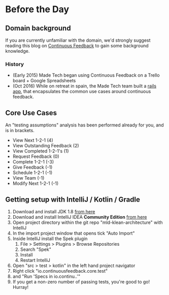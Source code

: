 # Before the Day
## Domain background

If you are currently unfamiliar with the domain, we'd strongly suggest reading this blog on [Continuous Feedback](https://www.madetech.com/blog/continuous-feedback) to gain some background knowledge.

### History

* (Early 2015) Made Tech began using Continuous Feedback on a Trello board + Google Spreadsheets
* (Oct 2016) While on retreat in spain, the Made Tech team built a [rails app](https://continuousfeedback.io), that encapsulates the common use cases around continuous feedback.

## Core Use Cases

An "testing assumptions" analysis has been performed already for you, and is in brackets.

- View Next 1-2-1 (4)
- View Outstanding Feedback (2)
- View Completed 1-2-1's (1)
- Request Feedback (0)
- Complete 1-2-1 (-3)
- Give Feedback (-1)
- Schedule 1-2-1 (-1)
- View Team (-1)
- Modify Next 1-2-1 (-1)

## Getting setup with IntelliJ / Kotlin / Gradle

1. Download and install JDK 1.8 [from here](http://www.oracle.com/technetwork/java/javase/downloads/jdk8-downloads-2133151.html)
2. Download and install IntelliJ IDEA **Community Edition** [from here](https://www.jetbrains.com/idea/download)
3. Open project directory within the git repo "mld-klean-architecture" with IntelliJ
4. In the import project window that opens tick "Auto Import"
5. Inside IntelliJ install the Spek plugin
    1. File > Settings > Plugins > Browse Repositories
    2. Search "Spek"
    3. Install
    4. Restart IntelliJ
6. Open "src > test > kotlin" in the left hand project navigator
7. Right click "io.continuousfeedback.core.test" 
8. and "Run 'Specs in io.continu..'"
9. If you get a non-zero number of passing tests, you're good to go! Hurray!
